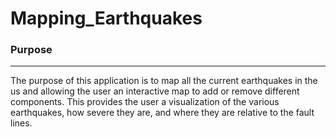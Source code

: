 # Mapping_Earthquakes

### Purpose
---
The purpose of this application is to map all the current earthquakes in the us and allowing the user an interactive map to add or remove different components. This provides the user a visualization of the various earthquakes, how severe they are, and where they are relative to the fault lines. 
